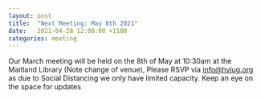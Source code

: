```yaml
---
layout: post
title:  "Next Meeting: May 8th 2021"
date:   2021-04-28 12:00:00 +1100
categories: meeting
---
```


Our March meeting will be held on the 8th of May at 10:30am at the Maitland Library (Note change of venue),
Please RSVP via [info@hvlug.org](mailto:info@hvlug.org) as due to Social Distancing we only have limited capacity.
Keep an eye on the space for updates
